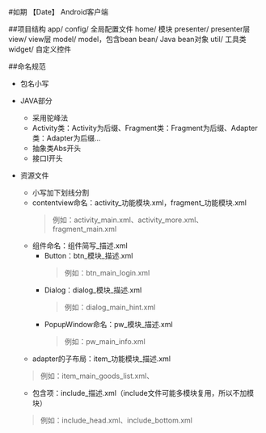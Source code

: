 #如期 【Date】   Android客户端

##项目结构
	app/
		config/					全局配置文件
		home/					模块
			presenter/			presenter层
			view/				view层
		model/					model，包含bean
			bean/				Java bean对象
		util/					工具类
		widget/					自定义控件
	
##命名规范
*	包名小写
*	JAVA部分
	*	采用驼峰法
	*	Activity类：Activity为后缀、Fragment类：Fragment为后缀、Adapter类：Adapter为后缀...
	*	抽象类Abs开头
	*	接口I开头

*	资源文件
	*	小写加下划线分割
	*	contentview命名：activity_功能模块.xml，fragment_功能模块.xml
        >例如：activity_main.xml、activity_more.xml、fragment_main.xml
    *	组件命名：组件简写_描述.xml
    	*	Button：btn\_模块\_描述.xml
    		>例如：btn\_main\_login.xml
		*	Dialog：dialog\_模块\_描述.xml
       		>例如：dialog\_main\_hint.xml       
		*	PopupWindow命名：pw\_模块\_描述.xml	
       		>例如：pw\_main\_info.xml
    *	adapter的子布局：item\_功能模块\_描述.xml
       >例如：item_main_goods_list.xml、
	*	包含项：include_描述.xml（include文件可能多模块复用，所以不加模块）
       >例如：include_head.xml、include_bottom.xml

	
